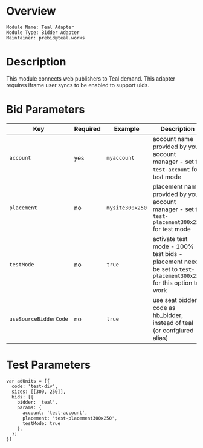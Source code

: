 Overview
========

```
Module Name: Teal Adapter
Module Type: Bidder Adapter
Maintainer: prebid@teal.works
```

Description
===========

This module connects web publishers to Teal demand. This adapter requires iframe user syncs to be enabled to support uids.

# Bid Parameters

| Key | Required | Example | Description |
| --- | -------- | ------- | ----------- |
| `account` | yes | `myaccount` | account name provided by your account manager - set to `test-account` for test mode |
| `placement` | no | `mysite300x250` | placement name provided by your account manager - set to `test-placement300x250` for test mode |
| `testMode` | no | `true` | activate test mode - 100% test bids - placement needs be set to `test-placement300x250` for this option to work |
| `useSourceBidderCode` | no | `true` | use seat bidder code as hb_bidder, instead of teal (or confgiured alias) |

# Test Parameters

```
var adUnits = [{
  code: 'test-div',
  sizes: [[300, 250]],
  bids: [{
    bidder: 'teal',
    params: {
      account: 'test-account',
      placement: 'test-placement300x250',
      testMode: true
    },
  }]
}]
```
